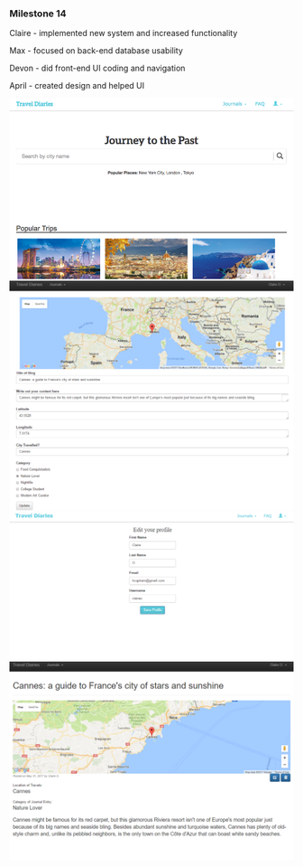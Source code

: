 ### Milestone 14

Claire - implemented new system and increased functionality

Max - focused on back-end database usability

Devon - did front-end UI coding and navigation

April - created design and helped UI 

![Milestone 14 Screenshot](/images/homescreen.png)
![Milestone 14 Screenshot](/images/travel_diaries1.png)
![Milestone 14 Screenshot](/images/travel_diaries2.png)
![Milestone 14 Screenshot](/images/travel_diaries3.png)




